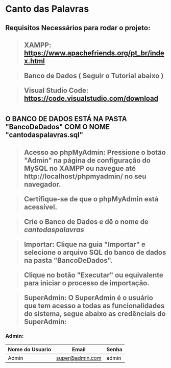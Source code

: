 # Canto das Palavras

 
<h2>Requisitos Necessários para rodar o projeto:<h2>


> XAMPP: https://www.apachefriends.org/pt_br/index.html

> Banco de Dados ( Seguir o Tutorial abaixo )

> Visual Studio Code: https://code.visualstudio.com/download

<h1>

<h2>O BANCO DE DADOS ESTÁ NA PASTA "BancoDeDados" COM O NOME "cantodaspalavras.sql"<h2>

> Acesso ao phpMyAdmin: Pressione o botão "Admin" na página de configuração do MySQL no XAMPP ou navegue até http://localhost/phpmyadmin/ no seu navegador.

> Certifique-se de que o phpMyAdmin está acessível.

> Crie o Banco de Dados e dê o nome de ***cantodaspalavras***

> Importar: Clique na guia "Importar" e selecione o arquivo SQL do banco de dados na pasta "BancoDeDados".

> Clique no botão "Executar" ou equivalente para iniciar o processo de importação.

> SuperAdmin: O SuperAdmin é o usuário que tem acesso a todas as funcionalidades do sistema, segue abaixo as credênciais do SuperAdmin:

### Admin: 
|Nome do Usuario|Email|Senha|
| -------- | -------- | -------- |
|Admin|super@admin.com|admin|
